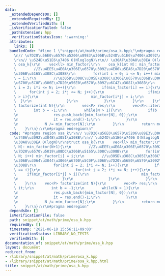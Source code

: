 ```yaml
---
data:
  _extendedDependsOn: []
  _extendedRequiredBy: []
  _extendedVerifiedWith: []
  _isVerificationFailed: false
  _pathExtension: hpp
  _verificationStatusIcon: ':warning:'
  attributes:
    links: []
  bundledCode: "#line 1 \"snippet/at/math/prime/osa_k.hpp\"\n#pragma region osa_k\r\
    \n// \u7D20\u56E0\u6570\u5206\u89E3\u306B\u524D\u51E6\u7406\u3092\u304B\u3051\u308B\
    \r\n// \u524D\u51E6\u7406 O(NloglogN)\r\n// \u30AF\u30A8\u30EA O(logN)\r\nstruct\
    \ osa_k{\r\n    vec<ll> min_factor;\r\n    osa_k(int N): min_factor(N+1){\r\n\
    \        //2\u4EE5\u4E0A\u306E\u6570\u3092\u4E00\u5EA6\u7D20\u6570\u5019\u88DC\
    \u306B\u5165\u308C\u308B\r\n        for(int i = 0; i <= N; i++) min_factor[i]\
    \ = i;\r\n        //\u305D\u308C\u305E\u308C\u306E\u6570\u306B\u3064\u3044\u3066\
    \u6700\u5C0F\u306E\u7D20\u56E0\u6570\u3092\u6C42\u3081\u308B\r\n        for(int\
    \ i = 2; i*i <= N; i++){\r\n            if(min_factor[i] == i){\r\n          \
    \      for(int j = 2; i*j <= N; j++){\r\n                    if(min_factor[i*j]\
    \ > i){\r\n                        min_factor[i*j] = i;\r\n                  \
    \  }\r\n                }\r\n            }\r\n        }\r\n    }\r\n    vec<P>\
    \ factorize(int N){\r\n        vec<P> res;\r\n        vec<P>::iterator it;\r\n\
    \        int b = -1;\r\n        while(N > 1){\r\n            if(b != min_factor[N]){\r\
    \n                res.push_back({min_factor[N], 0});\r\n                b = min_factor[N];\r\
    \n                it = res.end()-1;\r\n            }\r\n            it->se++;\r\
    \n            N /= min_factor[N];\r\n        }\r\n        return move(res);\r\n\
    \    }\r\n};\r\n#pragma endregion\n"
  code: "#pragma region osa_k\r\n// \u7D20\u56E0\u6570\u5206\u89E3\u306B\u524D\u51E6\
    \u7406\u3092\u304B\u3051\u308B\r\n// \u524D\u51E6\u7406 O(NloglogN)\r\n// \u30AF\
    \u30A8\u30EA O(logN)\r\nstruct osa_k{\r\n    vec<ll> min_factor;\r\n    osa_k(int\
    \ N): min_factor(N+1){\r\n        //2\u4EE5\u4E0A\u306E\u6570\u3092\u4E00\u5EA6\
    \u7D20\u6570\u5019\u88DC\u306B\u5165\u308C\u308B\r\n        for(int i = 0; i <=\
    \ N; i++) min_factor[i] = i;\r\n        //\u305D\u308C\u305E\u308C\u306E\u6570\
    \u306B\u3064\u3044\u3066\u6700\u5C0F\u306E\u7D20\u56E0\u6570\u3092\u6C42\u3081\
    \u308B\r\n        for(int i = 2; i*i <= N; i++){\r\n            if(min_factor[i]\
    \ == i){\r\n                for(int j = 2; i*j <= N; j++){\r\n               \
    \     if(min_factor[i*j] > i){\r\n                        min_factor[i*j] = i;\r\
    \n                    }\r\n                }\r\n            }\r\n        }\r\n\
    \    }\r\n    vec<P> factorize(int N){\r\n        vec<P> res;\r\n        vec<P>::iterator\
    \ it;\r\n        int b = -1;\r\n        while(N > 1){\r\n            if(b != min_factor[N]){\r\
    \n                res.push_back({min_factor[N], 0});\r\n                b = min_factor[N];\r\
    \n                it = res.end()-1;\r\n            }\r\n            it->se++;\r\
    \n            N /= min_factor[N];\r\n        }\r\n        return move(res);\r\n\
    \    }\r\n};\r\n#pragma endregion"
  dependsOn: []
  isVerificationFile: false
  path: snippet/at/math/prime/osa_k.hpp
  requiredBy: []
  timestamp: '2021-06-18 15:56:11+09:00'
  verificationStatus: LIBRARY_NO_TESTS
  verifiedWith: []
documentation_of: snippet/at/math/prime/osa_k.hpp
layout: document
redirect_from:
- /library/snippet/at/math/prime/osa_k.hpp
- /library/snippet/at/math/prime/osa_k.hpp.html
title: snippet/at/math/prime/osa_k.hpp
---
```

